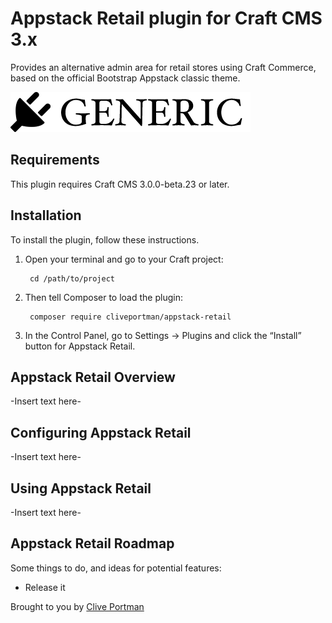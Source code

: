 # Appstack Retail plugin for Craft CMS 3.x

Provides an alternative admin area for retail stores using  Craft Commerce, based on the official Bootstrap Appstack classic theme.

![Screenshot](resources/img/plugin-logo.png)

## Requirements

This plugin requires Craft CMS 3.0.0-beta.23 or later.

## Installation

To install the plugin, follow these instructions.

1. Open your terminal and go to your Craft project:

        cd /path/to/project

2. Then tell Composer to load the plugin:

        composer require cliveportman/appstack-retail

3. In the Control Panel, go to Settings → Plugins and click the “Install” button for Appstack Retail.

## Appstack Retail Overview

-Insert text here-

## Configuring Appstack Retail

-Insert text here-

## Using Appstack Retail

-Insert text here-

## Appstack Retail Roadmap

Some things to do, and ideas for potential features:

* Release it

Brought to you by [Clive Portman](https://clive.theportman.co)
